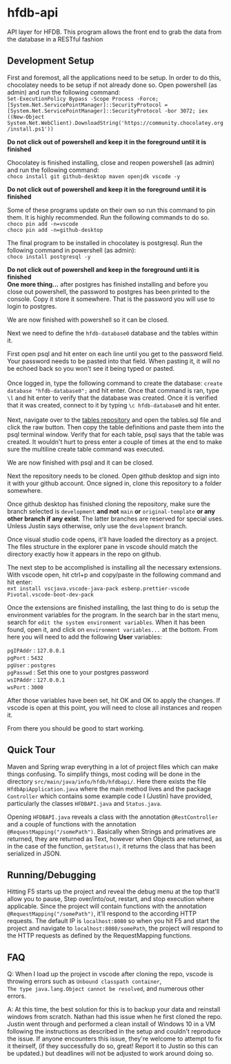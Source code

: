 # hfdb-api

API layer for HFDB. This program allows the front end to grab the data from the database in a RESTful fashion

## Development Setup

First and foremost, all the applications need to be setup. In order to do this, chocolatey needs to be setup if not already done so. Open powershell (as admin) and run the following command:<br/>`Set-ExecutionPolicy Bypass -Scope Process -Force; [System.Net.ServicePointManager]::SecurityProtocol = [System.Net.ServicePointManager]::SecurityProtocol -bor 3072; iex ((New-Object System.Net.WebClient).DownloadString('https://community.chocolatey.org/install.ps1'))`

**Do not click out of powershell and keep it in the foreground until it is finished**

Chocolatey is finished installing, close and reopen powershell (as admin) and run the following command:<br/>
`choco install git github-desktop maven openjdk vscode -y`

**Do not click out of powershell and keep it in the foreground until it is finished**

Some of these programs update on their own so run this command to pin them. It is highly recommended. Run the following commands to do so.<br/>
`choco pin add -n=vscode`<br/>
`choco pin add -n=github-desktop`

The final program to be installed in chocolatey is postgresql. Run the following command in powershell (as admin):<br/>`choco install postgresql -y`

**Do not click out of powershell and keep in the foreground unti it is finished**<br/>**One more thing...** after postgres has finished installing and before you close out powershell, the password to postgres has been printed to the console. Copy it store it somewhere. That is the password you will use to login to postgres.

We are now finished with powershell so it can be closed.

Next we need to define the `hfdb-database0` database and the tables within it.

First open psql and hit enter on each line until you get to the password field. Your password needs to be pasted into that field. When pasting it, it will no be echoed back so you won't see it being typed or pasted.<br/><br/>
Once logged in, type the following command to create the database: `create database "hfdb-database0";` and hit enter. Once that command is ran, type `\l` and hit enter to verify that the database was created. Once it is verified that it was created, connect to it by typing `\c hfdb-database0` and hit enter.<br/><br/>
Next, navigate over to the [tables repository](https://github.com/hfdb-info/tables) and open the tables.sql file and click the raw button. Then copy the table definitions and paste them into the psql terminal window. Verify that for each table, psql says that the table was created. It wouldn't hurt to press enter a couple of times at the end to make sure the multiline create table command was executed.<br/>

We are now finished with psql and it can be closed.

Next the repository needs to be cloned. Open github desktop and sign into it with your github account. Once signed in, clone this repository to a folder somewhere.

Once github desktop has finished cloning the repository, make sure the branch selected is `development` **and not** `main` **or** `original-template` **or any other branch if any exist**. The latter branches are reserved for special uses. Unless Justin says otherwise, only use the `development` branch.

Once visual studio code opens, it'll have loaded the directory as a project. The files structure in the explorer pane in vscode should match the directory exactly how it appears in the repo on github.

The next step to be accomplished is installing all the necessary extensions. With vscode open, hit ctrl+p and copy/paste in the following command and hit enter:<br/>
`ext install vscjava.vscode-java-pack esbenp.prettier-vscode Pivotal.vscode-boot-dev-pack`

Once the extensions are finished installing, the last thing to do is setup the environment variables for the program. In the search bar in the start menu, search for `edit the system environment variables`. When it has been found, open it, and click on `environment variables...` at the bottom. From here you will need to add the following **User** variables:

`pgIPAddr` : `127.0.0.1`<br/>
`pgPort` : `5432`<br/>
`pgUser` : `postgres`<br/>
`pgPasswd` : Set this one to your postgres password<br/>
`wsIPAddr` : `127.0.0.1`<br/>
`wsPort` : `3000`<br/>

After those variables have been set, hit OK and OK to apply the changes. If vscode is open at this point, you will need to close all instances and reopen it.

From there you should be good to start working.

## Quick Tour

Maven and Spring wrap everything in a lot of project files which can make things confusing. To simplify things, most coding will be done in the directory `src/main/java/info/hfdb/hfdbapi/`.
Here there exists the file `HfdbApiApplication.java` where the main method lives and the package `Controller` which contains some example code I (Justin) have provided, particularly the classes `HFDBAPI.java` and `Status.java`.

Opening `HFDBAPI.java` reveals a class with the annotation `@RestController` and a couple of functions with the annotation `@RequestMapping("/somePath")`.
Basically when Strings and primatives are returned, they are returned as Text, however when Objects are returned, as in the case of the function, `getStatus()`,
it returns the class that has been serialized in JSON.

## Running/Debugging

Hitting F5 starts up the project and reveal the debug menu at the top that'll allow you to pause, Step over/into/out, restart, and stop execution where applicable.
Since the project will contain functions with the annotation `@RequestMapping("/somePath")`, it'll respond to the according HTTP requests. The default IP is `localhost:8080`
so when you hit F5 and start the project and navigate to `localhost:8080/somePath`, the project will respond to the HTTP requests as defined by the RequestMapping functions.

## FAQ

Q: When I load up the project in vscode after cloning the repo, vscode is throwing errors such as `Unbound classpath container`,<br/> `The type java.lang.Object cannot be resolved`, and numerous other errors.

A: At this time, the best solution for this is to backup your data and reinstall windows from scratch. Nathan had this issue when he first cloned the repo. Justin went through and performed a clean install of Windows 10 in a VM following the instructions as described in the setup and couldn't reproduce the issue. If anyone encounters this issue, they're welcome to attempt to fix it theirself, (if they successfully do so, great! Report it to Justin so this can be updated.) but deadlines will not be adjusted to work around doing so.
